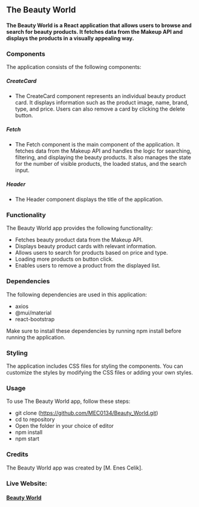 ## The Beauty World

#### The Beauty World is a React application that allows users to browse and search for beauty products. It fetches data from the Makeup API and displays the products in a visually appealing way.

### Components

The application consists of the following components:

##### CreateCard

- The CreateCard component represents an individual beauty product card. It displays information such as the product image, name, brand, type, and price. Users can also remove a card by clicking the delete button.

##### Fetch

- The Fetch component is the main component of the application. It fetches data from the Makeup API and handles the logic for searching, filtering, and displaying the beauty products. It also manages the state for the number of visible products, the loaded status, and the search input.

##### Header
- The Header component displays the title of the application.

### Functionality

The Beauty World app provides the following functionality:

- Fetches beauty product data from the Makeup API.
- Displays beauty product cards with relevant information.
- Allows users to search for products based on price and type.
- Loading more products on button click.
- Enables users to remove a product from the displayed list.

### Dependencies

The following dependencies are used in this application:

- axios
- @mui/material
- react-bootstrap

Make sure to install these dependencies by running npm install before running the application.

### Styling

The application includes CSS files for styling the components. You can customize the styles by modifying the CSS files or adding your own styles.

### Usage

To use The Beauty World app, follow these steps:

- git clone (https://github.com/MEC0134/Beauty_World.git)
- cd to repository 
- Open the folder in your choice of editor
- npm install 
- npm start


### Credits

The Beauty World app was created by [M. Enes Celik].

### Live Website:

#### [Beauty World](https://beauty-world-mec.netlify.app/)

